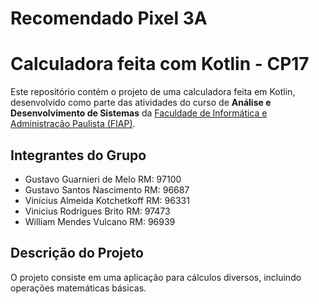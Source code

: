# Recomendado Pixel 3A
# Calculadora feita com Kotlin - CP17

Este repositório contém o projeto de uma calculadora feita em Kotlin, desenvolvido como parte das atividades do curso de **Análise e Desenvolvimento de Sistemas** da [Faculdade de Informática e Administração Paulista (FIAP)](https://www.fiap.com.br/).

## Integrantes do Grupo

- Gustavo Guarnieri de Melo           RM: 97100
- Gustavo Santos Nascimento         RM: 96687
- Vinícius Almeida Kotchetkoff        RM: 96331
- Vinicius Rodrigues Brito           RM: 97473
- William Mendes Vulcano             RM: 96939

## Descrição do Projeto
O projeto consiste em uma aplicação para cálculos diversos, incluindo operações matemáticas básicas.
